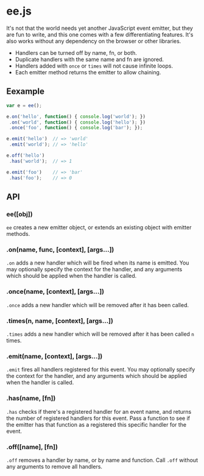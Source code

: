 # ee.js

It's not that the world needs yet another JavaScript event emitter, but they are fun to write, and this one comes with a few differentiating features. It's also works without any dependency on the browser or other libraries.

* Handlers can be turned off by name, fn, or both.
* Duplicate handlers with the same name and fn are ignored.
* Handlers added with `once` or `times` will not cause infinite loops.
* Each emitter method returns the emitter to allow chaining.

## Eexample

```javascript
var e = ee();

e.on('hello', function() { console.log('world'); })
 .on('world', function() { console.log('hello'); })
 .once('foo', function() { console.log('bar'); });

e.emit('hello')  // => 'world'
 .emit('world'); // => 'hello'

e.off('hello')
 .has('world');  // => 1

e.emit('foo')    // => 'bar'
 .has('foo');    // => 0
```

## API

### ee([obj])

`ee` creates a new emitter object, or extends an existing object with emitter methods.

### .on(name, func, [context], [args...])

`.on` adds a new handler which will be fired when its name is emitted. You may optionally specify the context for the handler, and any arguments which should be applied when the handler is called.

### .once(name, [context], [args...])

`.once` adds a new handler which will be removed after it has been called.

### .times(n, name, [context], [args...])

`.times` adds a new handler which will be removed after it has been called `n` times.

### .emit(name, [context], [args...])

`.emit` fires all handlers registered for this event. You may optionally specify the context for the handler, and any arguments which should be applied when the handler is called.

### .has(name, [fn])

`.has` checks if there's a registered handler for an event name, and returns the number of registered handlers for this event. Pass a function to see if the emitter has that function as a registered this specific handler for the event.

### .off([name], [fn])

`.off` removes a handler by name, or by name and function. Call `.off` without any arguments to remove all handlers.
